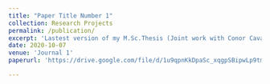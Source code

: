 ```yaml
---
title: "Paper Title Number 1"
collection: Research Projects
permalink: /publication/
excerpt: 'Lastest version of my M.Sc.Thesis (Joint work with Conor Cavanaugh).'
date: 2020-10-07
venue: 'Journal 1'
paperurl: 'https://drive.google.com/file/d/1u9qpnKkDpaSc_xqgpSBipwLp9tm9hXZ7'

---
```

